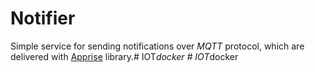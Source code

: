 # Notifier

Simple service for sending notifications over _MQTT_ protocol, which are 
delivered with [Apprise](https://github.com/caronc/apprise) library.#   I O T _ d o c k e r  
 #   I O T _ d o c k e r  
 